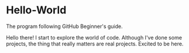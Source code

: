 # Hello-World
The program following GitHub Beginner's guide.

Hello there!
  I start to explore the world of code.
  Although I've done some projects, the thing that really matters are real projects.
  Excited to be here.
  

